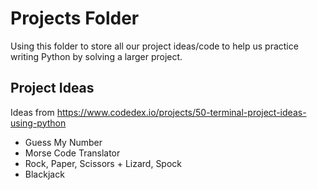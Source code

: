 # Projects Folder

Using this folder to store all our project ideas/code to help us practice writing Python by solving a larger project.

## Project Ideas

Ideas from https://www.codedex.io/projects/50-terminal-project-ideas-using-python

- Guess My Number
- Morse Code Translator
- Rock, Paper, Scissors + Lizard, Spock
- Blackjack
